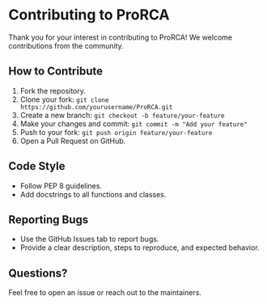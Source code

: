 # Contributing to ProRCA

Thank you for your interest in contributing to ProRCA! We welcome contributions from the community.

## How to Contribute

1. Fork the repository.
2. Clone your fork: `git clone https://github.com/yourusername/ProRCA.git`
3. Create a new branch: `git checkout -b feature/your-feature`
4. Make your changes and commit: `git commit -m "Add your feature"`
5. Push to your fork: `git push origin feature/your-feature`
6. Open a Pull Request on GitHub.

## Code Style

- Follow PEP 8 guidelines.
- Add docstrings to all functions and classes.

## Reporting Bugs

- Use the GitHub Issues tab to report bugs.
- Provide a clear description, steps to reproduce, and expected behavior.

## Questions?

Feel free to open an issue or reach out to the maintainers.
